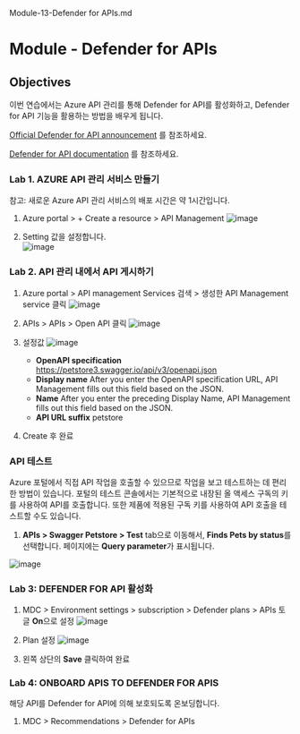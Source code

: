Module-13-Defender for APIs.md


# Module - Defender for APIs
## Objectives

이번 연습에서는 Azure API 관리를 통해 Defender for API를 활성화하고, Defender for API 기능을 활용하는 방법을 배우게 됩니다.

[Official Defender for API announcement](https://techcommunity.microsoft.com/t5/microsoft-defender-for-cloud/microsoft-bolsters-cloud-native-security-in-defender-for-cloud/ba-p/3801818) 를 참조하세요.

[Defender for API documentation](https://learn.microsoft.com/en-us/azure/defender-for-cloud/defender-for-apis-introduction) 를 참조하세요.
   
### Lab 1. AZURE API 관리 서비스 만들기

참고: 새로운 Azure API 관리 서비스의 배포 시간은 약 1시간입니다.

1. Azure portal > + Create a resource > API Management
   ![image](https://github.com/user-attachments/assets/2a8654d6-db62-4d8b-8970-d66b90fad2c9)

2. Setting 값을 설정합니다.  
   ![image](https://github.com/user-attachments/assets/943cd13c-3310-4d30-b800-ac9ae510c3ce)

### Lab 2. API 관리 내에서 API 게시하기

1. Azure portal > API management Services 검색 > 생성한 API Management service 클릭
   ![image](https://github.com/user-attachments/assets/94d3dae8-c55a-4c82-b13c-39342e02adbd)

2. APIs > APIs > Open API 클릭
   ![image](https://github.com/user-attachments/assets/aa275590-eafa-4ecb-a90b-1bdc93b637f9)

3. 설정값
   ![image](https://github.com/user-attachments/assets/f3d38b9c-848b-4364-83fd-fb47d82053a3)
   * **OpenAPI specification**		https://petstore3.swagger.io/api/v3/openapi.json
   * **Display name**	After you enter the OpenAPI specification URL, API Management fills out this field based on the JSON.
   * **Name**	After you enter the preceding Display Name, API Management fills out this field based on the JSON.
   * **API URL suffix**	petstore	
4. Create 후 완료

### API 테스트
Azure 포털에서 직접 API 작업을 호출할 수 있으므로 작업을 보고 테스트하는 데 편리한 방법이 있습니다. 포털의 테스트 콘솔에서는 기본적으로 내장된 올 액세스 구독의 키를 사용하여 API를 호출합니다. 또한 제품에 적용된 구독 키를 사용하여 API 호출을 테스트할 수도 있습니다.

1. **APIs > Swagger Petstore > Test** tab으로 이동해서, **Finds Pets by status**를 선택합니다. 페이지에는 **Query parameter**가 표시됩니다. 

 ![image](https://github.com/user-attachments/assets/85e31727-ca59-41f6-a910-a01e12166f98)


### Lab 3: DEFENDER FOR API 활성화

1. MDC > Environment settings > subscription > Defender plans > APIs 토글 **On**으로 설정
   ![image](https://github.com/user-attachments/assets/5c9d07c3-d54a-4f72-a352-41c6d46d738a)

2. Plan 설정
   ![image](https://github.com/user-attachments/assets/42e5b629-d9f5-4865-8489-8ba67aa5aec3)

3. 왼쪽 상단의 **Save** 클릭하여 완료

   
### Lab 4: ONBOARD APIS TO DEFENDER FOR APIS
해당 API를 Defender for API에 의해 보호되도록 온보딩합니다.

1. MDC > Recommendations > Defender for APIs 
